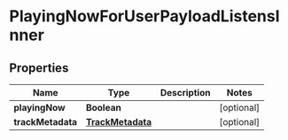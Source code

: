 

# PlayingNowForUserPayloadListensInner


## Properties

| Name | Type | Description | Notes |
|------------ | ------------- | ------------- | -------------|
|**playingNow** | **Boolean** |  |  [optional] |
|**trackMetadata** | [**TrackMetadata**](TrackMetadata.md) |  |  [optional] |



